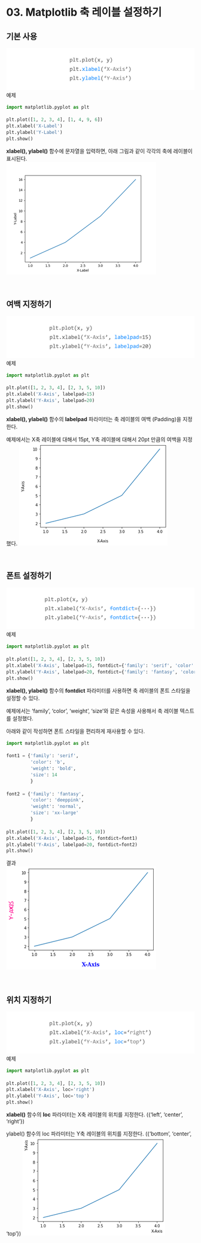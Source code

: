 # 03. Matplotlib 축 레이블 설정하기

## 기본 사용
![](Images/2023-05-06-15-44-27.png)
예제  
```python
import matplotlib.pyplot as plt

plt.plot([1, 2, 3, 4], [1, 4, 9, 6])
plt.xlabel('X-Label')
plt.ylabel('Y-Label')
plt.show()
```
**xlabel(), ylabel()** 함수에 문자열을 입력하면, 아래 그림과 같이 각각의 축에 레이블이 표시된다.  
![](Images/2023-05-06-15-46-03.png)

</br>

## 여백 지정하기
![](Images/2023-05-06-15-46-19.png)
예제  
```python
import matplotlib.pyplot as plt

plt.plot([1, 2, 3, 4], [2, 3, 5, 10])
plt.xlabel('X-Axis', labelpad=15)
plt.ylabel('Y-Axis', labelpad=20)
plt.show()
```
**xlabel(), ylabel()** 함수의 **labelpad** 파라미터는 축 레이블의 여백 (Padding)을 지정한다.

예제에서는 X축 레이블에 대해서 15pt, Y축 레이블에 대해서 20pt 만큼의 여백을 지정했다.
![](Images/2023-05-06-15-48-24.png)

</br>

## 폰트 설정하기
![](Images/2023-05-06-15-49-03.png)
예제  
```python
import matplotlib.pyplot as plt

plt.plot([1, 2, 3, 4], [2, 3, 5, 10])
plt.xlabel('X-Axis', labelpad=15, fontdict={'family': 'serif', 'color': 'b', 'weight': 'bold', 'size': 14})
plt.ylabel('Y-Axis', labelpad=20, fontdict={'family': 'fantasy', 'color': 'deeppink', 'weight': 'normal', 'size': 'xx-large'})
plt.show()
```

**xlabel(), ylabel()** 함수의 **fontdict** 파라미터를 사용하면 축 레이블의 폰트 스타일을 설정할 수 있다.

예제에서는 ‘family’, ‘color’, ‘weight’, ‘size’와 같은 속성을 사용해서 축 레이블 텍스트를 설정했다.

아래와 같이 작성하면 폰트 스타일을 편리하게 재사용할 수 있다.

```python
import matplotlib.pyplot as plt

font1 = {'family': 'serif',
         'color': 'b',
         'weight': 'bold',
         'size': 14
         }

font2 = {'family': 'fantasy',
         'color': 'deeppink',
         'weight': 'normal',
         'size': 'xx-large'
         }

plt.plot([1, 2, 3, 4], [2, 3, 5, 10])
plt.xlabel('X-Axis', labelpad=15, fontdict=font1)
plt.ylabel('Y-Axis', labelpad=20, fontdict=font2)
plt.show()
```
결과  
![](Images/2023-05-06-15-51-25.png)

</br>

## 위치 지정하기
![](Images/2023-05-06-15-51-39.png)
예제  
```python
import matplotlib.pyplot as plt

plt.plot([1, 2, 3, 4], [2, 3, 5, 10])
plt.xlabel('X-Axis', loc='right')
plt.ylabel('Y-Axis', loc='top')
plt.show()
```
**xlabel()** 함수의 **loc** 파라미터는 X축 레이블의 위치를 지정한다. ({‘left’, ‘center’, ‘right’})

ylabel() 함수의 loc 파라미터는 Y축 레이블의 위치를 지정한다. ({‘bottom’, ‘center’, ‘top’})
![](Images/2023-05-06-15-52-50.png)